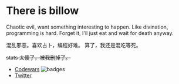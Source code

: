 # There is billow

Chaotic evil, want something interesting to happen. Like divination, programming is hard. Forget it, I'll just eat and wait for death anyway.

混乱邪恶。喜欢占卜，编程好难。 算了，我还是混吃等死。

~~stats 太傻了，被我删掉了。~~

- [Codewars](https://www.codewars.com/users/billow) ![badges](https://www.codewars.com/users/billow/badges/micro)
- [Twitter](https://twitter.com/Hoshi_no_aya)

